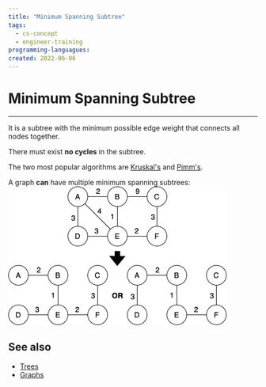 ```yaml
---
title: "Minimum Spanning Subtree"
tags:
  - cs-concept
  - engineer-training
programming-languagues:
created: 2022-06-06
---
```

# Minimum Spanning Subtree
---
It is a subtree with the minimum possible edge weight that connects all nodes together.

There must exist **no cycles** in the subtree.

The two most popular algorithms are [Kruskal's](notes/kruskals-algorithm.md) and [Pimm's](notes/pimms-algorithm.md).

A graph **can** have multiple minimum spanning subtrees:
![](images/minimum_spanning_subtree.png)

## See also
- [Trees](notes/trees.md)
- [Graphs](notes/graphs.md)
